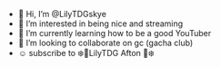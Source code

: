 - 👋 Hi, I’m @LilyTDGskye
- 👀 I’m interested in being nice and streaming
- 🌱 I’m currently learning how to be a good YouTuber
- 💞️ I’m looking to collaborate on gc (gacha club)
- ☺️ subscribe to ❄️💎LilyTDG Afton 💎❄️

<!---
LilyTDGskye/LilyTDGskye is a ✨ special ✨ repository because its `README.md` (this file) appears on your GitHub profile.
You can click the Preview link to take a look at your changes.
--->
